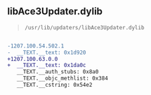 ## libAce3Updater.dylib

> `/usr/lib/updaters/libAce3Updater.dylib`

```diff

-1207.100.54.502.1
-  __TEXT.__text: 0x1d920
+1207.100.63.0.0
+  __TEXT.__text: 0x1da0c
   __TEXT.__auth_stubs: 0x8a0
   __TEXT.__objc_methlist: 0x384
   __TEXT.__cstring: 0x54e2

```
